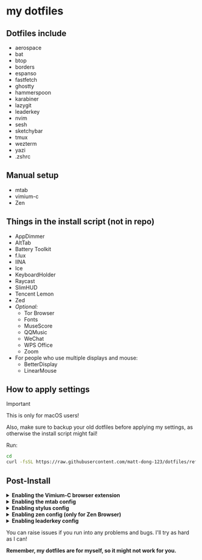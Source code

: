 # my dotfiles

## Dotfiles include

- aerospace
- bat
- btop
- borders
- espanso
- fastfetch
- ghostty
- hammerspoon
- karabiner
- lazygit
- leaderkey
- nvim
- sesh
- sketchybar
- tmux
- wezterm
- yazi
- .zshrc

## Manual setup

- mtab
- vimium-c
- Zen

## Things in the install script (not in repo)

- AppDimmer
- AltTab
- Battery Toolkit
- f.lux
- IINA
- Ice
- KeyboardHolder
- Raycast
- SlimHUD
- Tencent Lemon
- Zed
- _Optional:_
  - Tor Browser
  - Fonts
  - MuseScore
  - QQMusic
  - WeChat
  - WPS Office
  - Zoom
- For people who use multiple displays and mouse:
  - BetterDisplay
  - LinearMouse

## How to apply settings

> [!important]
>
> This is only for macOS users!
>
> Also, make sure to backup your old dotfiles before applying my settings, as otherwise the install script might fail!

Run:

```sh
cd
curl -fsSL https://raw.githubusercontent.com/matt-dong-123/dotfiles/refs/heads/main/install.sh | bash
```

## Post-Install

<details><summary><b>Enabling the Vimium-C browser extension</b></summary>

1. Install the vimium-c browser extension
   - For Chromium-based browsers, go [here](https://chromewebstore.google.com/detail/vimium-c-%E5%85%A8%E9%94%AE%E7%9B%98%E6%93%8D%E4%BD%9C%E6%B5%8F%E8%A7%88%E5%99%A8/hfjbmagddngcpeloejdejnfgbamkjaeg)
   - For Firefox-based browsers, go [here](https://addons.mozilla.org/en-US/firefox/addon/vimium-c/)
2. In the preferences for the extension, click "Import Settings"
3. Choose the file from the path "~/.config/vimium-c/config.json"

</details>

<details><summary><b>Enabling the mtab config</b></summary>

1. Install the mtab browser extension
   - For Chromium-based browsers, go [here](https://chromewebstore.google.com/detail/mtab/fdaphilojaklgkoocegabckfanjoacjg)
   - For Firefox-based browsers, go [here](https://addons.mozilla.org/en-US/firefox/addon/mtab/)
2. In the preferences for the extension, click "config-utils" you can see on the bottom
3. Choose the file from the path "~/.config/mtab/config.json"
4. Copy the output.
5. Go back to the preferences for the extension, click "import & save"
6. Paste the output you copied in step 4.

</details>

<details><summary><b>Enabling stylus config</b></summary>

1. Install the stylus browser extension
   - For Chromium-based browsers, go [here](https://chromewebstore.google.com/detail/mtab/clngdbkpkpeebahjckkjfobafhncgmne)
   - For Firefox-based browsers, go [here](https://addons.mozilla.org/en-US/firefox/addon/styl-us)
2. In the preferences for the extension, click "Import" you can see on the side
3. Choose the file from the path "~/.config/styl-us/config.json"
    - If you want to use only a set of rules, copy the rules you want to the stylus editor.

</details>

<details><summary><b>Enabling zen config (only for Zen Browser)</b></summary>

1. Go to about:profiles in the URL bar, and copy the "Root Directory" path of the profile you want to use
2. Paste the ~/.config/zen directory into the profile directory/chrome.
3. Download the "Zen Internet" extension from [here](https://addons.mozilla.org/en-US/firefox/addon/zen-internet/) (it's soooo good)

> [!note]
> You may have to find the zen mods and reinstall them through the website.

</details>

<details><summary><b>Enabling leaderkey config</b></summary>

1. Go to the LeaderKey settings and go to the "Advanced" tab
2. Set the config directory to your .config/leaderkey directory
3. Go back to "General" and set the shortcut to be "shift-command-space"

</details>

You can raise issues if you run into any problems and bugs. I'll try as hard as I can!

**Remember, my dotfiles are for myself, so it might not work for you.**
